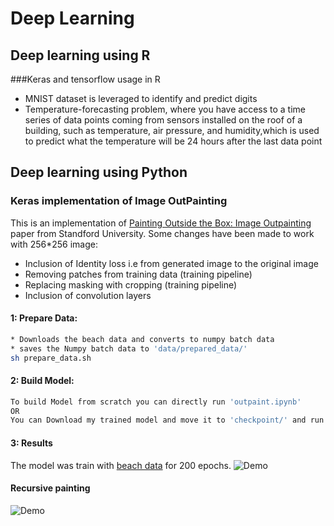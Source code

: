 
# Deep Learning

## Deep learning using R

###Keras and tensorflow usage in R

* MNIST dataset is leveraged to identify and predict digits
* Temperature-forecasting problem, where you have access to a time series of data points coming from sensors installed on the roof of a building, such as temperature, air pressure, and humidity,which is used to predict what the temperature will be 24 hours after the last data point

## Deep learning using Python

### Keras implementation of Image OutPainting
This is an implementation of [Painting Outside the Box: Image Outpainting](https://cs230.stanford.edu/projects_spring_2018/posters/8265861.pdf) paper from Standford University. Some changes have been made to work with 256*256 image:

* Inclusion of Identity loss i.e from generated image to the original image
* Removing patches from training data (training pipeline)
* Replacing masking with cropping (training pipeline)
* Inclusion of convolution layers


#### 1: Prepare Data: 
```sh
* Downloads the beach data and converts to numpy batch data
* saves the Numpy batch data to 'data/prepared_data/'
sh prepare_data.sh
```

#### 2: Build Model: 
```sh
To build Model from scratch you can directly run 'outpaint.ipynb' 
OR
You can Download my trained model and move it to 'checkpoint/' and run it.
```


#### 3: Results
The model was train with [beach data](http://cvcl.mit.edu/scenedatabase/coast.zip)  for 200 epochs.
![Demo](https://i.imgur.com/lmhhIqv.png)

#### Recursive painting
![Demo](https://i.imgur.com/RCp4Wzc.png)


